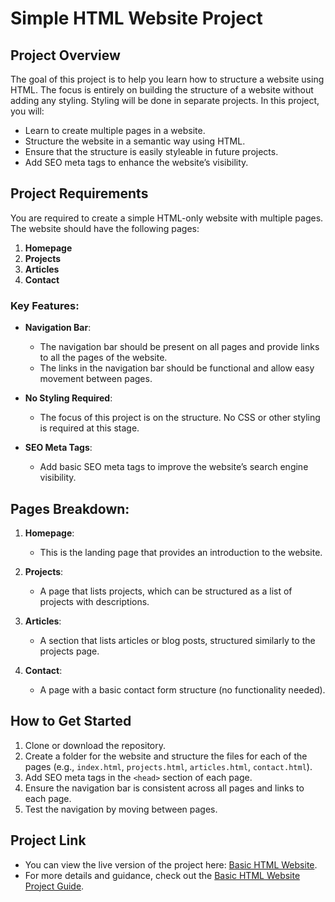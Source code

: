 # Simple HTML Website Project

## Project Overview
The goal of this project is to help you learn how to structure a website using HTML. The focus is entirely on building the structure of a website without adding any styling. Styling will be done in separate projects. In this project, you will:

- Learn to create multiple pages in a website.
- Structure the website in a semantic way using HTML.
- Ensure that the structure is easily styleable in future projects.
- Add SEO meta tags to enhance the website’s visibility.

## Project Requirements
You are required to create a simple HTML-only website with multiple pages. The website should have the following pages:
1. **Homepage**
2. **Projects**
3. **Articles**
4. **Contact**

### Key Features:
- **Navigation Bar**: 
  - The navigation bar should be present on all pages and provide links to all the pages of the website.
  - The links in the navigation bar should be functional and allow easy movement between pages.
  
- **No Styling Required**: 
  - The focus of this project is on the structure. No CSS or other styling is required at this stage.
  
- **SEO Meta Tags**: 
  - Add basic SEO meta tags to improve the website’s search engine visibility.

## Pages Breakdown:
1. **Homepage**: 
    - This is the landing page that provides an introduction to the website.
  
2. **Projects**: 
    - A page that lists projects, which can be structured as a list of projects with descriptions.
  
3. **Articles**: 
    - A section that lists articles or blog posts, structured similarly to the projects page.
  
4. **Contact**: 
    - A page with a basic contact form structure (no functionality needed).

## How to Get Started
1. Clone or download the repository.
2. Create a folder for the website and structure the files for each of the pages (e.g., `index.html`, `projects.html`, `articles.html`, `contact.html`).
3. Add SEO meta tags in the `<head>` section of each page.
4. Ensure the navigation bar is consistent across all pages and links to each page.
5. Test the navigation by moving between pages.

## Project Link
- You can view the live version of the project here: [Basic HTML Website](https://khifayath007.github.io/Basic-HTML-Website/).
- For more details and guidance, check out the [Basic HTML Website Project Guide](https://roadmap.sh/projects/basic-html-website).

